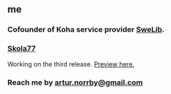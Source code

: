 ## me

### Cofounder of Koha service provider [SweLib](https://swelib.com).

### [Skola77](https://github.com/KillerRabbitAos/skola77-2.5)

Working on the third release. [Preview here.](https://skola77.helenelund.org)
### Reach me by [artur.norrby@gmail.com](artur.norrby@gmail.com)


